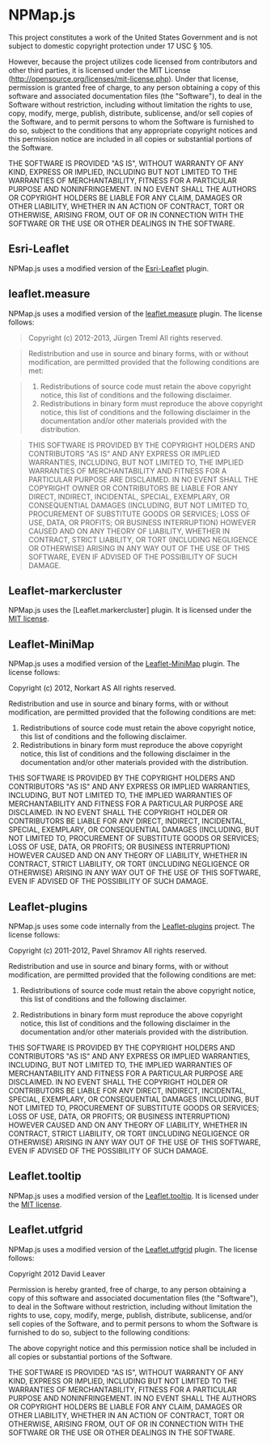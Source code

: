 # NPMap.js

This project constitutes a work of the United States Government and is not subject to domestic copyright protection under 17 USC § 105.

However, because the project utilizes code licensed from contributors and other third parties, it is licensed under the MIT License (http://opensource.org/licenses/mit-license.php). Under that license, permission is granted free of charge, to any person obtaining a copy of this software and associated documentation files (the "Software"), to deal in the Software without restriction, including without limitation the rights to use, copy, modify, merge, publish, distribute, sublicense, and/or sell copies of the Software, and to permit persons to whom the Software is furnished to do so, subject to the conditions that any appropriate copyright notices and this permission notice are included in all copies or substantial portions of the Software.

THE SOFTWARE IS PROVIDED "AS IS", WITHOUT WARRANTY OF ANY KIND, EXPRESS OR IMPLIED, INCLUDING BUT NOT LIMITED TO THE WARRANTIES OF MERCHANTABILITY, FITNESS FOR A PARTICULAR PURPOSE AND NONINFRINGEMENT. IN NO EVENT SHALL THE AUTHORS OR COPYRIGHT HOLDERS BE LIABLE FOR ANY CLAIM, DAMAGES OR OTHER LIABILITY, WHETHER IN AN ACTION OF CONTRACT, TORT OR OTHERWISE, ARISING FROM, OUT OF OR IN CONNECTION WITH THE SOFTWARE OR THE USE OR OTHER DEALINGS IN THE SOFTWARE.

## Esri-Leaflet

NPMap.js uses a modified version of the [Esri-Leaflet](https://github.com/Esri/esri-leaflet) plugin.

## leaflet.measure

NPMap.js uses a modified version of the [leaflet.measure]() plugin. The license follows:

> Copyright (c) 2012-2013, Jürgen Treml
> All rights reserved.

> Redistribution and use in source and binary forms, with or without modification, are permitted provided that the following conditions are met: 

> 1. Redistributions of source code must retain the above copyright notice, this list of conditions and the following disclaimer. 
> 2. Redistributions in binary form must reproduce the above copyright notice, this list of conditions and the following disclaimer in the documentation and/or other materials provided with the distribution. 

> THIS SOFTWARE IS PROVIDED BY THE COPYRIGHT HOLDERS AND CONTRIBUTORS "AS IS" AND ANY EXPRESS OR IMPLIED WARRANTIES, INCLUDING, BUT NOT LIMITED TO, THE IMPLIED WARRANTIES OF MERCHANTABILITY AND FITNESS FOR A PARTICULAR PURPOSE ARE DISCLAIMED. IN NO EVENT SHALL THE COPYRIGHT OWNER OR CONTRIBUTORS BE LIABLE FOR ANY DIRECT, INDIRECT, INCIDENTAL, SPECIAL, EXEMPLARY, OR CONSEQUENTIAL DAMAGES (INCLUDING, BUT NOT LIMITED TO, PROCUREMENT OF SUBSTITUTE GOODS OR SERVICES; LOSS OF USE, DATA, OR PROFITS; OR BUSINESS INTERRUPTION) HOWEVER CAUSED AND ON ANY THEORY OF LIABILITY, WHETHER IN CONTRACT, STRICT LIABILITY, OR TORT (INCLUDING NEGLIGENCE OR OTHERWISE) ARISING IN ANY WAY OUT OF THE USE OF THIS SOFTWARE, EVEN IF ADVISED OF THE POSSIBILITY OF SUCH DAMAGE.

## Leaflet-markercluster

NPMap.js uses the [Leaflet.markercluster] plugin. It is licensed under the [MIT license](http://www.opensource.org/licenses/mit-license.php).

## Leaflet-MiniMap

NPMap.js uses a modified version of the [Leaflet-MiniMap](https://github.com/Norkart/Leaflet-MiniMap) plugin. The license follows:

Copyright (c) 2012, Norkart AS
All rights reserved.

Redistribution and use in source and binary forms, with or without modification, are permitted provided that the following conditions are met:

  1. Redistributions of source code must retain the above copyright notice, this list of conditions and the following disclaimer.
  2. Redistributions in binary form must reproduce the above copyright notice, this list of conditions and the following disclaimer in the documentation and/or other materials provided with the distribution.

THIS SOFTWARE IS PROVIDED BY THE COPYRIGHT HOLDERS AND CONTRIBUTORS "AS IS" AND ANY EXPRESS OR IMPLIED WARRANTIES, INCLUDING, BUT NOT LIMITED TO, THE IMPLIED WARRANTIES OF MERCHANTABILITY AND FITNESS FOR A PARTICULAR PURPOSE ARE DISCLAIMED. IN NO EVENT SHALL THE COPYRIGHT HOLDER OR CONTRIBUTORS BE LIABLE FOR ANY DIRECT, INDIRECT, INCIDENTAL, SPECIAL, EXEMPLARY, OR CONSEQUENTIAL DAMAGES (INCLUDING, BUT NOT LIMITED TO, PROCUREMENT OF SUBSTITUTE GOODS OR SERVICES; LOSS OF USE, DATA, OR PROFITS; OR BUSINESS INTERRUPTION) HOWEVER CAUSED AND ON ANY THEORY OF LIABILITY, WHETHER IN CONTRACT, STRICT LIABILITY, OR TORT (INCLUDING NEGLIGENCE OR OTHERWISE) ARISING IN ANY WAY OUT OF THE USE OF THIS SOFTWARE, EVEN IF ADVISED OF THE POSSIBILITY OF SUCH DAMAGE.

## Leaflet-plugins

NPMap.js uses some code internally from the [Leaflet-plugins](http://psha.org.ru/b/leaflet-plugins.html) project. The license follows:

Copyright (c) 2011-2012, Pavel Shramov
All rights reserved. 

Redistribution and use in source and binary forms, with or without modification, are 
permitted provided that the following conditions are met: 

   1. Redistributions of source code must retain the above copyright notice, this list of 
      conditions and the following disclaimer. 
          
   2. Redistributions in binary form must reproduce the above copyright notice, this list 
      of conditions and the following disclaimer in the documentation and/or other materials
      provided with the distribution. 

THIS SOFTWARE IS PROVIDED BY THE COPYRIGHT HOLDERS AND CONTRIBUTORS "AS IS" AND ANY 
EXPRESS OR IMPLIED WARRANTIES, INCLUDING, BUT NOT LIMITED TO, THE IMPLIED WARRANTIES OF 
MERCHANTABILITY AND FITNESS FOR A PARTICULAR PURPOSE ARE DISCLAIMED. IN NO EVENT SHALL THE 
COPYRIGHT HOLDER OR CONTRIBUTORS BE LIABLE FOR ANY DIRECT, INDIRECT, INCIDENTAL, SPECIAL, 
EXEMPLARY, OR CONSEQUENTIAL DAMAGES (INCLUDING, BUT NOT LIMITED TO, PROCUREMENT OF 
SUBSTITUTE GOODS OR SERVICES; LOSS OF USE, DATA, OR PROFITS; OR BUSINESS INTERRUPTION) 
HOWEVER CAUSED AND ON ANY THEORY OF LIABILITY, WHETHER IN CONTRACT, STRICT LIABILITY, OR 
TORT (INCLUDING NEGLIGENCE OR OTHERWISE) ARISING IN ANY WAY OUT OF THE USE OF THIS 
SOFTWARE, EVEN IF ADVISED OF THE POSSIBILITY OF SUCH DAMAGE.

## Leaflet.tooltip

NPMap.js uses a modified version of the [Leaflet.tooltip](https://github.com/aratcliffe/Leaflet.tooltip). It is licensed under the [MIT license](http://www.opensource.org/licenses/mit-license.php).

## Leaflet.utfgrid

NPMap.js uses a modified version of the [Leaflet.utfgrid](https://github.com/danzel/Leaflet.utfgrid) plugin. The license follows:

Copyright 2012 David Leaver

Permission is hereby granted, free of charge, to any person obtaining a copy of this software and associated documentation files (the "Software"), to deal in the Software without restriction, including without limitation the rights to use, copy, modify, merge, publish, distribute, sublicense, and/or sell copies of the Software, and to permit persons to whom the Software is furnished to do so, subject to the following conditions:

The above copyright notice and this permission notice shall be included in all copies or substantial portions of the Software.

THE SOFTWARE IS PROVIDED "AS IS", WITHOUT WARRANTY OF ANY KIND, EXPRESS OR IMPLIED, INCLUDING BUT NOT LIMITED TO THE WARRANTIES OF MERCHANTABILITY, FITNESS FOR A PARTICULAR PURPOSE AND NONINFRINGEMENT. IN NO EVENT SHALL THE AUTHORS OR COPYRIGHT HOLDERS BE LIABLE FOR ANY CLAIM, DAMAGES OR OTHER LIABILITY, WHETHER IN AN ACTION OF CONTRACT, TORT OR OTHERWISE, ARISING FROM, OUT OF OR IN CONNECTION WITH THE SOFTWARE OR THE USE OR OTHER DEALINGS IN THE SOFTWARE.
